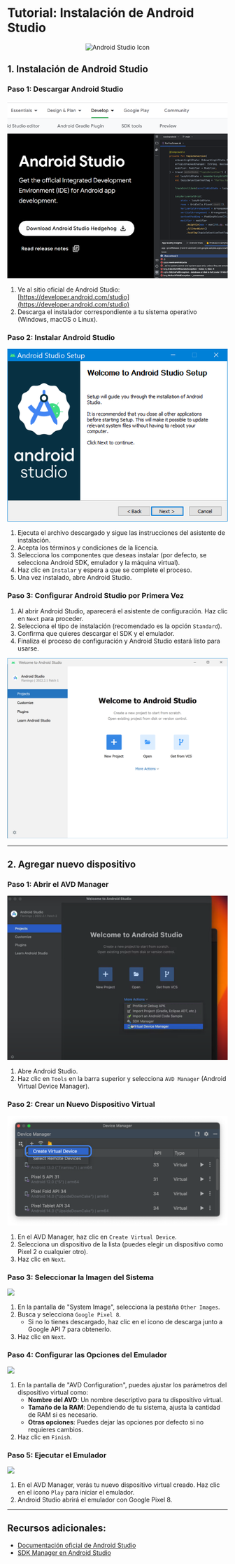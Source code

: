 # Tutorial: Instalación de Android Studio

<div style="text-align: center;">
   <img src="https://upload.wikimedia.org/wikipedia/commons/thumb/c/c1/Android_Studio_icon_%282023%29.svg/2048px-Android_Studio_icon_%282023%29.svg.png" alt="Android Studio Icon" height="200">
</div>

## 1. Instalación de Android Studio

### Paso 1: Descargar Android Studio

![](./image_android_studio/1_android.webp)

1. Ve al sitio oficial de Android Studio: [https://developer.android.com/studio](https://developer.android.com/studio)
2. Descarga el instalador correspondiente a tu sistema operativo (Windows, macOS o Linux).

### Paso 2: Instalar Android Studio

![](./image_android_studio/2_android.png)

1. Ejecuta el archivo descargado y sigue las instrucciones del asistente de instalación.
2. Acepta los términos y condiciones de la licencia.
3. Selecciona los componentes que deseas instalar (por defecto, se selecciona Android SDK, emulador y la máquina virtual).
4. Haz clic en `Instalar` y espera a que se complete el proceso.
5. Una vez instalado, abre Android Studio.

### Paso 3: Configurar Android Studio por Primera Vez

1. Al abrir Android Studio, aparecerá el asistente de configuración. Haz clic en `Next` para proceder.
2. Selecciona el tipo de instalación (recomendado es la opción `Standard`).
3. Confirma que quieres descargar el SDK y el emulador.
4. Finaliza el proceso de configuración y Android Studio estará listo para usarse.

![](./image_android_studio/3_android.png)

---

## 2. Agregar nuevo dispositivo

### Paso 1: Abrir el AVD Manager

![](./image_android_studio/4_android.png)

1. Abre Android Studio.
2. Haz clic en `Tools` en la barra superior y selecciona `AVD Manager` (Android Virtual Device Manager).

### Paso 2: Crear un Nuevo Dispositivo Virtual

![](./image_android_studio/5_android.png)

1. En el AVD Manager, haz clic en `Create Virtual Device`.
2. Selecciona un dispositivo de la lista (puedes elegir un dispositivo como Pixel 2 o cualquier otro).
3. Haz clic en `Next`.

### Paso 3: Seleccionar la Imagen del Sistema

![](https://media.geeksforgeeks.org/wp-content/uploads/20190905103056/Avd3.jpg)

1. En la pantalla de "System Image", selecciona la pestaña `Other Images`.
2. Busca y selecciona `Google Pixel 8`.
   - Si no lo tienes descargado, haz clic en el icono de descarga junto a Google API 7 para obtenerlo.
3. Haz clic en `Next`.

### Paso 4: Configurar las Opciones del Emulador

![](https://developer.android.com/static/studio/images/run/verify-configuration.png)

1. En la pantalla de "AVD Configuration", puedes ajustar los parámetros del dispositivo virtual como:
   - **Nombre del AVD**: Un nombre descriptivo para tu dispositivo virtual.
   - **Tamaño de la RAM**: Dependiendo de tu sistema, ajusta la cantidad de RAM si es necesario.
   - **Otras opciones**: Puedes dejar las opciones por defecto si no requieres cambios.
2. Haz clic en `Finish`.

### Paso 5: Ejecutar el Emulador

![](https://developer.android.com/static/studio/images/run/device-manager.png)

1. En el AVD Manager, verás tu nuevo dispositivo virtual creado. Haz clic en el icono `Play` para iniciar el emulador.
2. Android Studio abrirá el emulador con Google Pixel 8.

---

## Recursos adicionales:

- [Documentación oficial de Android Studio](https://developer.android.com/studio/intro)
- [SDK Manager en Android Studio](https://developer.android.com/studio/intro/update)
